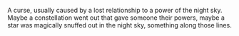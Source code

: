 A curse, usually caused by a lost relationship to a power of the night sky. Maybe a constellation went out that gave someone their powers, maybe a star was magically snuffed out in the night sky, something along those lines.